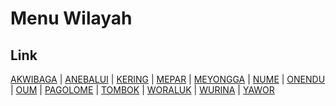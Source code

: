 # Menu Wilayah

## Link

[AKWIBAGA](https://github.com/gigit-pemilu/pemilu-2024-94-papua-tengah/tree/main/pilpres/hitung-suara/sub/94-papua-tengah/sub/02-puncak-jaya/sub/06-nume/sub/2013-akwibaga)
 | 
[ANEBALUI](https://github.com/gigit-pemilu/pemilu-2024-94-papua-tengah/tree/main/pilpres/hitung-suara/sub/94-papua-tengah/sub/02-puncak-jaya/sub/06-nume/sub/2002-anebalui)
 | 
[KERING](https://github.com/gigit-pemilu/pemilu-2024-94-papua-tengah/tree/main/pilpres/hitung-suara/sub/94-papua-tengah/sub/02-puncak-jaya/sub/06-nume/sub/2005-kering)
 | 
[MEPAR](https://github.com/gigit-pemilu/pemilu-2024-94-papua-tengah/tree/main/pilpres/hitung-suara/sub/94-papua-tengah/sub/02-puncak-jaya/sub/06-nume/sub/2001-mepar)
 | 
[MEYONGGA](https://github.com/gigit-pemilu/pemilu-2024-94-papua-tengah/tree/main/pilpres/hitung-suara/sub/94-papua-tengah/sub/02-puncak-jaya/sub/06-nume/sub/2006-meyongga)
 | 
[NUME](https://github.com/gigit-pemilu/pemilu-2024-94-papua-tengah/tree/main/pilpres/hitung-suara/sub/94-papua-tengah/sub/02-puncak-jaya/sub/06-nume/sub/2008-nume)
 | 
[ONENDU](https://github.com/gigit-pemilu/pemilu-2024-94-papua-tengah/tree/main/pilpres/hitung-suara/sub/94-papua-tengah/sub/02-puncak-jaya/sub/06-nume/sub/2012-onendu)
 | 
[OUM](https://github.com/gigit-pemilu/pemilu-2024-94-papua-tengah/tree/main/pilpres/hitung-suara/sub/94-papua-tengah/sub/02-puncak-jaya/sub/06-nume/sub/2007-oum)
 | 
[PAGOLOME](https://github.com/gigit-pemilu/pemilu-2024-94-papua-tengah/tree/main/pilpres/hitung-suara/sub/94-papua-tengah/sub/02-puncak-jaya/sub/06-nume/sub/2003-pagolome)
 | 
[TOMBOK](https://github.com/gigit-pemilu/pemilu-2024-94-papua-tengah/tree/main/pilpres/hitung-suara/sub/94-papua-tengah/sub/02-puncak-jaya/sub/06-nume/sub/2004-tombok)
 | 
[WORALUK](https://github.com/gigit-pemilu/pemilu-2024-94-papua-tengah/tree/main/pilpres/hitung-suara/sub/94-papua-tengah/sub/02-puncak-jaya/sub/06-nume/sub/2011-woraluk)
 | 
[WURINA](https://github.com/gigit-pemilu/pemilu-2024-94-papua-tengah/tree/main/pilpres/hitung-suara/sub/94-papua-tengah/sub/02-puncak-jaya/sub/06-nume/sub/2010-wurina)
 | 
[YAWOR](https://github.com/gigit-pemilu/pemilu-2024-94-papua-tengah/tree/main/pilpres/hitung-suara/sub/94-papua-tengah/sub/02-puncak-jaya/sub/06-nume/sub/2009-yawor)

